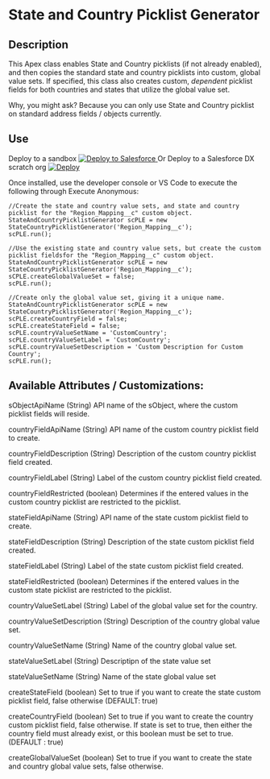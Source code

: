 # State and Country Picklist Generator

## Description
This Apex class enables State and Country picklists  (if not already enabled), and then copies the standard state and country picklists into custom, global value sets. If specified, this class also creates custom, *dependent* picklist fields for both countries and states that utilize the global value set.

Why, you might ask?  Because you can only use State and Country picklist on standard address fields / objects currently.

## Use

Deploy to a sandbox <a href="https://githubsfdeploy.herokuapp.com?owner=dancinllama&amp;repo=StateAndCountryPicklistGenerator">
  <img src="https://raw.githubusercontent.com/afawcett/githubsfdeploy/master/src/main/webapp/resources/img/deploy.png" alt="Deploy to Salesforce" />
</a> Or Deploy to a Salesforce DX scratch org [![Deploy](https://deploy-to-sfdx.com/dist/assets/images/DeployToSFDX.svg)](https://deploy-to-sfdx.com/)

Once installed, use the developer console or VS Code to execute the following through Execute Anonymous:

```
//Create the state and country value sets, and state and country picklist for the "Region_Mapping__c" custom object.
StateAndCountryPicklistGenerator scPLE = new StateCountryPicklistGenerator('Region_Mapping__c');
scPLE.run();

//Use the existing state and country value sets, but create the custom picklist fieldsfor the "Region_Mapping__c" custom object.
StateAndCountryPicklistGenerator scPLE = new StateCountryPicklistGenerator('Region_Mapping__c');
sCPLE.createGlobalValueSet = false;
scPLE.run();

//Create only the global value set, giving it a unique name.
StateAndCountryPicklistGenerator scPLE = new StateCountryPicklistGenerator('Region_Mapping__c');
scPLE.createCountryField = false;
scPLE.createStateField = false;
scPLE.countryValueSetName = 'CustomCountry';
scPLE.countryValueSetLabel = 'CustomCountry';
scPLE.countryValueSetDescription = 'Custom Description for Custom Country';
scPLE.run();
```
## Available Attributes / Customizations:
sObjectApiName (String)
    API name of the sObject, where the custom picklist fields will reside.
    
countryFieldApiName (String)
    API name of the custom country picklist field to create.
    
countryFieldDescription (String)
    Description of the custom country picklist field created.
    
countryFieldLabel (String)
    Label of the custom country picklist field created.
    
countryFieldRestricted (boolean)
    Determines if the entered values in the custom country picklist are restricted to the picklist.
    
stateFieldApiName (String)
    API name of the state custom picklist field to create.
    
stateFieldDescription (String) 
    Description of the state custom picklist field created.
    
stateFieldLabel (String)
    Label of the state custom picklist field created.
    
stateFieldRestricted (boolean)
    Determines if the entered values in the custom state picklist are restricted to the picklist.
    
countryValueSetLabel (String)
    Label of the global value set for the country.
    
countryValueSetDescription (String)
    Description of the country global value set.
    
countryValueSetName (String)
    Name of the country global value set.

stateValueSetLabel (String)
    Descriptipn of the state value set
    
stateValueSetName (String)
    Name of the state global value set
    
createStateField (boolean)
    Set to true if you want to create the state custom picklist field, false otherwise (DEFAULT: true)
    
createCountryField (boolean)
    Set to true if you want to create the country custom picklist field, false otherwise.  If state is set to true, then either the country field must already exist, or this boolean must be set to true. (DEFAULT : true)

createGlobalValueSet (boolean)
    Set to true if you want to create the state and country global value sets, false otherwise.  
